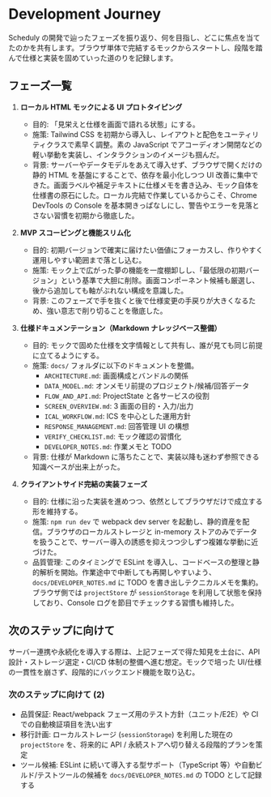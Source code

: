 # Development Journey

Scheduly の開発で辿ったフェーズを振り返り、何を目指し、どこに焦点を当てたのかを共有します。ブラウザ単体で完結するモックからスタートし、段階を踏んで仕様と実装を固めていった道のりを記録します。

## フェーズ一覧

1. **ローカル HTML モックによる UI プロトタイピング**  
   - 目的: 「見栄えと仕様を画面で語れる状態」にする。  
   - 施策: Tailwind CSS を初期から導入し、レイアウトと配色をユーティリティクラスで素早く調整。素の JavaScript でアコーディオン開閉などの軽い挙動を実装し、インタラクションのイメージも掴んだ。  
   - 背景: サーバーやデータモデルをあえて導入せず、ブラウザで開くだけの静的 HTML を基盤にすることで、依存を最小化しつつ UI 改善に集中できた。画面ラベルや補足テキストに仕様メモを書き込み、モック自体を仕様書の原石にした。ローカル完結で作業しているからこそ、Chrome DevTools の Console を基本開きっぱなしにし、警告やエラーを見落とさない習慣を初期から徹底した。

2. **MVP スコーピングと機能スリム化**  
   - 目的: 初期バージョンで確実に届けたい価値にフォーカスし、作りやすく運用しやすい範囲まで落とし込む。  
   - 施策: モック上で広がった夢の機能を一度棚卸しし、「最低限の初期バージョン」という基準で大胆に削除。画面コンポーネント候補も厳選し、後から追加しても軸がぶれない構成を意識した。  
   - 背景: このフェーズで手を抜くと後で仕様変更の手戻りが大きくなるため、強い意志で削り切ることを徹底した。

3. **仕様ドキュメンテーション（Markdown ナレッジベース整備）**  
   - 目的: モックで固めた仕様を文字情報として共有し、誰が見ても同じ前提に立てるようにする。  
   - 施策: `docs/` フォルダに以下のドキュメントを整備。  
     - `ARCHITECTURE.md`: 画面構成とバンドルの関係  
     - `DATA_MODEL.md`: オンメモリ前提のプロジェクト/候補/回答データ  
     - `FLOW_AND_API.md`: ProjectState と各サービスの役割  
     - `SCREEN_OVERVIEW.md`: 3 画面の目的・入力/出力  
     - `ICAL_WORKFLOW.md`: ICS を中心とした運用方針  
     - `RESPONSE_MANAGEMENT.md`: 回答管理 UI の構想  
     - `VERIFY_CHECKLIST.md`: モック確認の習慣化  
     - `DEVELOPER_NOTES.md`: 作業メモと TODO  
   - 背景: 仕様が Markdown に落ちたことで、実装以降も迷わず参照できる知識ベースが出来上がった。

4. **クライアントサイド完結の実装フェーズ**  
   - 目的: 仕様に沿った実装を進めつつ、依然としてブラウザだけで成立する形を維持する。  
   - 施策: `npm run dev` で webpack dev server を起動し、静的資産を配信。ブラウザのローカルストレージと in-memory ストアのみでデータを扱うことで、サーバー導入の誘惑を抑えつつ少しずつ複雑な挙動に近づけた。  
   - 品質管理: このタイミングで ESLint を導入し、コードベースの整理と静的解析を開始。作業途中で中断しても再開しやすいよう、`docs/DEVELOPER_NOTES.md` に TODO を書き出しテクニカルメモを集約。ブラウザ側では `projectStore` が `sessionStorage` を利用して状態を保持しており、Console ログを節目でチェックする習慣も維持した。

## 次のステップに向けて

サーバー連携や永続化を導入する際は、上記フェーズで得た知見を土台に、API 設計・ストレージ選定・CI/CD 体制の整備へ進む想定。モックで培った UI/仕様の一貫性を崩さず、段階的にバックエンド機能を取り込む。

### 次のステップに向けて (2)

- 品質保証: React/webpack フェーズ用のテスト方針（ユニット/E2E）や CI での自動検証項目を洗い出す
- 移行計画: ローカルストレージ (`sessionStorage`) を利用した現在の `projectStore` を、将来的に API / 永続ストアへ切り替える段階的プランを策定
- ツール候補: ESLint に続いて導入する型サポート（TypeScript 等）や自動ビルド/テストツールの候補を `docs/DEVELOPER_NOTES.md` の TODO として記録する
